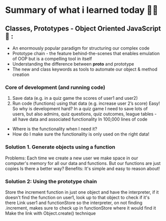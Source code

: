 # Summary of what i learned today 🧑‍🏫


## Classes, Prototypes - Object Oriented JavaScript 🚩 :

- An enormously popular paradigm for structuring our complex code
- Prototype chain - the feature behind-the-scenes that enables emulation of OOP but is a compelling tool in itself
- Understanding the difference between __proto__ and prototype
- The new and class keywords as tools to automate our object & method creation

### Core of development (and running code)

1. Save data (e.g. in a quiz game the scores of user1 and user2)
2. Run code (functions) using that data (e.g. increase user 2’s score)
Easy! So why is development hard?
In a quiz game I need to save lots of users, but also admins, quiz questions, quiz 
outcomes, league tables - all have data and associated functionality 
In 100,000 lines of code
- Where is the functionality when I need it? 
- How do I make sure the functionality is only used on the right data!

### Solution 1. Generate objects using a function

Problems: Each time we create a new user we make space in our computer's 
memory for all our data and functions. But our functions are just copies
Is there a better way?
Benefits: It's simple and easy to reason about!

### Solution 2: Using the prototype chain

Store the increment function in just one object and have the interpreter, if it 
doesn't find the function on user1, look up to that object to check if it's there
Link user1 and functionStore so the interpreter, on not finding .increment, makes 
sure to check up in functionStore where it would find it
Make the link with Object.create() technique



